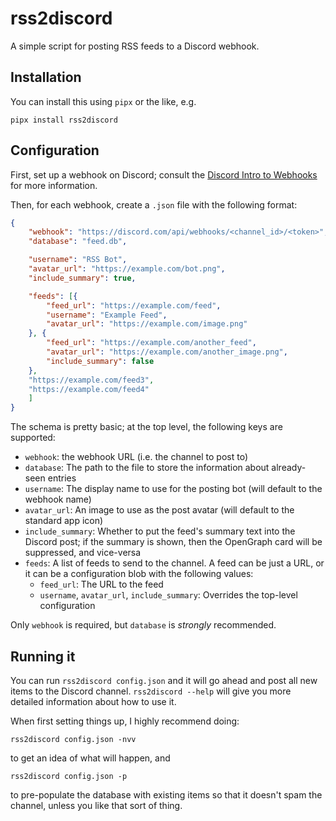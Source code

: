 # rss2discord

A simple script for posting RSS feeds to a Discord webhook.

## Installation

You can install this using `pipx` or the like, e.g.

```
pipx install rss2discord
```

## Configuration

First, set up a webhook on Discord; consult the [Discord Intro to Webhooks](https://support.discord.com/hc/en-us/articles/228383668-Intro-to-Webhooks) for more information.

Then, for each webhook, create a `.json` file with the following format:

```json
{
    "webhook": "https://discord.com/api/webhooks/<channel_id>/<token>",
    "database": "feed.db",

    "username": "RSS Bot",
    "avatar_url": "https://example.com/bot.png",
    "include_summary": true,

    "feeds": [{
        "feed_url": "https://example.com/feed",
        "username": "Example Feed",
        "avatar_url": "https://example.com/image.png"
    }, {
        "feed_url": "https://example.com/another_feed",
        "avatar_url": "https://example.com/another_image.png",
        "include_summary": false
    },
    "https://example.com/feed3",
    "https://example.com/feed4"
    ]
}
```

The schema is pretty basic; at the top level, the following keys are supported:

* `webhook`: the webhook URL (i.e. the channel to post to)
* `database`: The path to the file to store the information about already-seen entries
* `username`: The display name to use for the posting bot (will default to the webhook name)
* `avatar_url`: An image to use as the post avatar (will default to the standard app icon)
* `include_summary`: Whether to put the feed's summary text into the Discord post; if the summary is shown, then the OpenGraph card will be suppressed, and vice-versa
* `feeds`: A list of feeds to send to the channel. A feed can be just a URL, or it can be a configuration blob with the following values:
    * `feed_url`: The URL to the feed
    * `username`, `avatar_url`, `include_summary`: Overrides the top-level configuration

Only `webhook` is required, but `database` is *strongly* recommended.

## Running it

You can run `rss2discord config.json` and it will go ahead and post all new items to the Discord channel. `rss2discord --help` will give you more detailed information about how to use it.

When first setting things up, I highly recommend doing:

```
rss2discord config.json -nvv
```

to get an idea of what will happen, and

```
rss2discord config.json -p
```

to pre-populate the database with existing items so that it doesn't spam the channel, unless you like that sort of thing.

